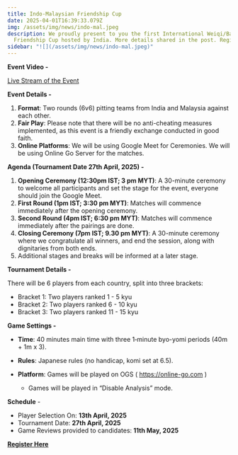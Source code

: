 ```yaml
---
title: Indo-Malaysian Friendship Cup
date: 2025-04-01T16:39:33.079Z
img: /assets/img/news/indo-mal.jpeg
description: We proudly present to you the first International Weiqi/Baduk
  Friendship Cup hosted by India. More details shared in the post. Register Now.
sidebar: "![](/assets/img/news/indo-mal.jpeg)"
---
```

**Event Video -**

[Live Stream of the Event](https://youtu.be/xJk43GJGLcQ?si=x6bt4GcwEwQXb-Kv)

**Event Details -**

1. **Format**: Two rounds (6v6) pitting teams from India and Malaysia against each other. 
2. **Fair Play**: Please note that there will be no anti-cheating measures implemented, as this event is a friendly exchange conducted in good faith. 
3. **Online Platforms**: We will be using Google Meet for Ceremonies. We will be using Online Go Server for the matches.

**Agenda (Tournament Date 27th April, 2025) -** 

1. **Opening Ceremony (12:30pm IST; 3 pm MYT)**: A 30-minute ceremony to welcome all participants and set the stage for the event, everyone should join the Google Meet. 
2. **First Round (1pm IST; 3:30 pm MYT)**: Matches will commence immediately after the opening ceremony. 
3. **Second Round (4pm IST; 6:30 pm MYT)**: Matches will commence immediately after the pairings are done. 
4. **Closing Ceremony (7pm IST; 9.30 pm MYT)**: A 30-minute ceremony where we congratulate all winners, and end the session, along with dignitaries from both ends. 
5. Additional stages and breaks will be informed at a later stage.

**Tournament Details -** 

There will be 6 players from each country, split into three brackets: 

* Bracket 1: Two players ranked 1 - 5 kyu 
* Bracket 2: Two players ranked 6 - 10 kyu 
* Bracket 3: Two players ranked 11 - 15 kyu

**Game Settings -**

* **Time**: 40 minutes main time with three 1‑minute byo-yomi periods (40m + 1m x 3). 
* **Rules**: Japanese rules (no handicap, komi set at 6.5). 
* **Platform**: Games will be played on OGS ( https://online-go.com ) 

  * Games will be played in “Disable Analysis” mode.  

**Schedule** - 

* Player Selection On: **13th April, 2025**
* Tournament Date: **27th April, 2025**
* Game Reviews provided to candidates: **11th May, 2025**

**[R﻿egister Here](https://forms.gle/Qhs1FMM49qSyDLBL7)**